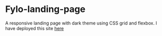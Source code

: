 # Fylo-landing-page
A responsive landing page with dark theme using CSS grid and flexbox. I have deployed this site [here](https://fylo-responsive-landing-page.netlify.app/)
